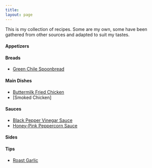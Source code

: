 ```yaml
---
title: 
layout: page
---
```


This is my collection of recipes. Some are my own, some have been gathered from other
sources and adapted to suit my tastes.

#### Appetizers

#### Breads
+ [Green Chile Spoonbread](GreenChileSpoonbread)

#### Main Dishes
+ [Buttermilk Fried Chicken](ButtermilkFriedChicken)
+ [Smoked Chicken]

#### Sauces
+ [Black Pepper Vinegar Sauce](BlackPepperVinegarSauce)
+ [Honey-Pink Peppercorn Sauce](HoneyPinkPeppercornSauce)

#### Sides

#### Tips
+ [Roast Garlic]()
